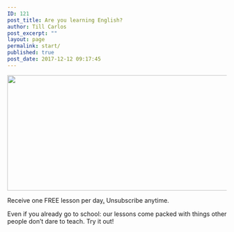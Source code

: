 ```yaml
---
ID: 121
post_title: Are you learning English?
author: Till Carlos
post_excerpt: ""
layout: page
permalink: start/
published: true
post_date: 2017-12-12 09:17:45
---
```

<img class="alignnone wp-image-128 size-large" src="https://englishletics.com/wp-content/uploads/2017/12/Screen-Shot-2017-12-12-at-4.48.55-PM-1024x265.jpg" alt="" width="1024" height="265" />

Receive one FREE lesson per day<a href="https://unsplash.com/photos/1K9T5YiZ2WU">.</a> <span style="font-weight: 400;">Unsubscribe anytime.</span>

Even if you already go to school: our lessons come packed with things other people don’t dare to teach. Try it out!

<!-- ManyChat -->
<script src="//widget.manychat.com/147137136046824.js" async="async">
</script>
<div class="mcwidget-embed" data-widget-id="910038"></div>